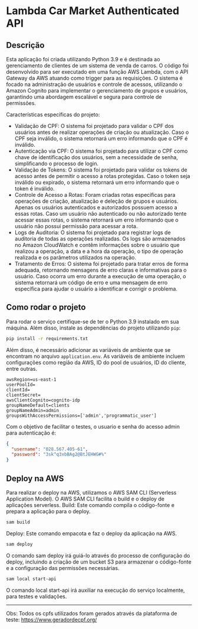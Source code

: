# Lambda Car Market Authenticated API

## Descrição

Esta aplicação foi criada utilizando Python 3.9 e é destinada ao gerenciamento de clientes de um sistema de venda de carros. O código foi desenvolvido para ser executado em uma função AWS Lambda, com o API Gateway da AWS atuando como trigger para as requisições. O sistema é focado na administração de usuários e controle de acessos, utilizando o Amazon Cognito para implementar o gerenciamento de grupos e usuários, garantindo uma abordagem escalável e segura para controle de permissões.

Características específicas do projeto:
- Validação de CPF: O sistema foi projetado para validar o CPF dos usuários antes de realizar operações de criação ou atualização. Caso o CPF seja inválido, o sistema retornará um erro informando que o CPF é inválido.
- Autenticação via CPF: O sistema foi projetado para utilizar o CPF como chave de identificação dos usuários, sem a necessidade de senha, simplificando o processo de login.
- Validação de Tokens: O sistema foi projetado para validar os tokens de acesso antes de permitir o acesso a rotas protegidas. Caso o token seja inválido ou expirado, o sistema retornará um erro informando que o token é inválido.
- Controle de Acesso a Rotas: Foram criadas rotas específicas para operações de criação, atualização e deleção de grupos e usuários. Apenas os usuários autenticados e autorizados possuem acesso a essas rotas. Caso um usuário não autenticado ou não autorizado tente acessar essas rotas, o sistema retornará um erro informando que o usuário não possui permissão para acessar a rota.
- Logs de Auditoria: O sistema foi projetado para registrar logs de auditoria de todas as operações realizadas. Os logs são armazenados no Amazon CloudWatch e contêm informações sobre o usuário que realizou a operação, a data e a hora da operação, o tipo de operação realizada e os parâmetros utilizados na operação.
- Tratamento de Erros: O sistema foi projetado para tratar erros de forma adequada, retornando mensagens de erro claras e informativas para o usuário. Caso ocorra um erro durante a execução de uma operação, o sistema retornará um código de erro e uma mensagem de erro específica para ajudar o usuário a identificar e corrigir o problema.

## Como rodar o projeto
Para rodar o serviço certifique-se de ter o Python 3.9 instalado em sua máquina. Além disso, instale as dependências do projeto utilizando `pip`:
```bash
pip install -r requirements.txt
```
Além disso, é necessário adicionar as variáveis de ambiente que se encontram no arquivo `application.env`. As variáveis de ambiente incluem configurações como região da AWS, ID do pool de usuários, ID do cliente, entre outras.

```env
awsRegion=us-east-1
userPoolId=
clientId=
clientSecret=
awsClientCognito=cognito-idp
groupNameDefault=clients
groupNameAdmin=admin
groupsWithAccessPermissions=['admin','programmatic_user']
```

Com o objetivo de facilitar o testes, o usuario e senha do acesso admin para autenticação é:
```json
{
  "username": "028.567.405-61",
  "password": "3sk^q3xbBAg2@BtJEHWG#%"
}
```

## Deploy na AWS

Para realizar o deploy na AWS, utilizamos o AWS SAM CLI (Serverless Application Model). O AWS SAM CLI facilita o build e o deploy de aplicações serverless.
Build: Este comando compila o código-fonte e prepara a aplicação para o deploy.
```bash
sam build
```

Deploy: Este comando empacota e faz o deploy da aplicação na AWS.
```bash
sam deploy
```
O comando sam deploy irá guiá-lo através do processo de configuração do deploy, incluindo a criação de um bucket S3 para armazenar o código-fonte e a configuração das permissões necessárias.

```bash
sam local start-api
```
O comando local start-api irá auxiliar na execução do serviço localmente, para testes e validações.


---
Obs: Todos os cpfs utilizados foram gerados através da plataforma de teste: https://www.geradordecpf.org/